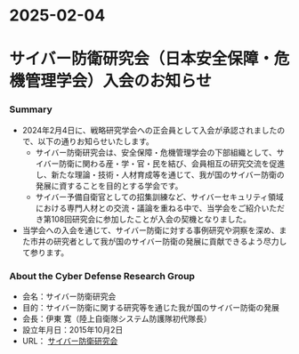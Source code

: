 2025-02-04
===
# サイバー防衛研究会（日本安全保障・危機管理学会）入会のお知らせ
### Summary
* 2024年2月4日に、戦略研究学会への正会員として入会が承認されましたので、以下の通りお知らせいたします。
  * サイバー防衛研究会は、安全保障・危機管理学会の下部組織として、サイバー防衛に関わる産・学・官・民を結び、会員相互の研究交流を促進し、新たな理論・技術・人材育成等を通じて、我が国のサイバー防衛の発展に資することを目的とする学会です。
  * サイバー予備自衛官としての招集訓練など、サイバーセキュリティ領域における専門人材との交流・議論を重ねる中で、当学会をご紹介いただき第108回研究会に参加したことが入会の契機となりました。
* 当学会への入会を通じて、サイバー防衛に対する事例研究や洞察を深め、また市井の研究者として我が国のサイバー防衛の発展に貢献できるよう尽力して参ります。

### About the Cyber Defense Research Group
* 会名：サイバー防衛研究会
* 目的：サイバー防衛に関する研究等を通じた我が国のサイバー防衛の発展
* 会長：伊東 寛（陸上自衛隊システム防護隊初代隊長）
* 設立年月日：2015年10月2日
* URL： [サイバー防衛研究会](https://jp.cslab.tokyo/%E3%82%B5%E3%82%A4%E3%83%90%E3%83%BC%E9%98%B2%E8%A1%9B%E7%A0%94%E7%A9%B6%E4%BC%9A%EF%BC%88%E6%97%A5%E6%9C%AC%E5%AE%89%E5%85%A8%E4%BF%9D%E9%9A%9C%E3%83%BB%E5%8D%B1%E6%A9%9F%E7%AE%A1%E7%90%86%E5%AD%A6/)
